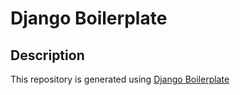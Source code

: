 # Django Boilerplate

## Description

This repository is generated using [Django Boilerplate](https://github.com/OfficialRuby/django-boilerplate)
